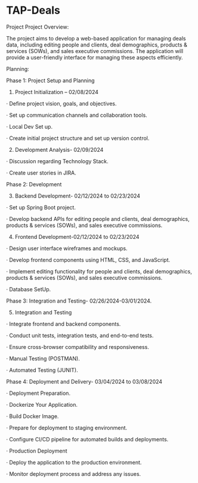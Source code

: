 # TAP-Deals
Project 
Project Overview:

The project aims to develop a web-based application for managing deals data, including editing people and clients, deal demographics, products & services (SOWs), and sales executive commissions. The application will provide a user-friendly interface for managing these aspects efficiently.

Planning:

Phase 1: Project Setup and Planning

1) Project Initialization – 02/08/2024

· Define project vision, goals, and objectives.

· Set up communication channels and collaboration tools.

· Local Dev Set up.

· Create initial project structure and set up version control.

2) Development Analysis- 02/09/2024

· Discussion regarding Technology Stack.

· Create user stories in JIRA.

Phase 2: Development

3) Backend Development- 02/12/2024 to 02/23/2024

· Set up Spring Boot project.

· Develop backend APIs for editing people and clients, deal demographics, products & services (SOWs), and sales executive commissions.

4) Frontend Development-02/12/2024 to 02/23/2024

· Design user interface wireframes and mockups.

· Develop frontend components using HTML, CSS, and JavaScript.

· Implement editing functionality for people and clients, deal demographics, products & services (SOWs), and sales executive commissions.

· Database SetUp.

Phase 3: Integration and Testing- 02/26/2024-03/01/2024.

5) Integration and Testing

· Integrate frontend and backend components.

· Conduct unit tests, integration tests, and end-to-end tests.

· Ensure cross-browser compatibility and responsiveness.

· Manual Testing (POSTMAN).

· Automated Testing (JUNIT).

Phase 4: Deployment and Delivery- 03/04/2024 to 03/08/2024

· Deployment Preparation.

· Dockerize Your Application.

· Build Docker Image.

· Prepare for deployment to staging environment.

· Configure CI/CD pipeline for automated builds and deployments.

· Production Deployment

· Deploy the application to the production environment.

· Monitor deployment process and address any issues.